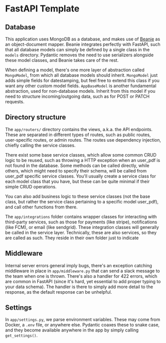# FastAPI Template



## Database

This application uses MongoDB as a database, and makes use of [Beanie](https://beanie-odm.dev)
as an object-document mapper. Beanie integrates perfectly with FastAPI, such that all database
models can simply be defined by a single class in the `models` directory. Pydantic removes the
need to use serializers alongside these model classes, and Beanie takes care of the rest.

When defining a model, there's one more layer of abstraction called `MongoModel`, from which
all database models should inherit. `MongoModel` just adds simple fields for datestamping, but
feel free to extend this class if you want any other custom model fields. `AppBaseModel`
is another fundamental abstraction, used for non-database models. Inherit from this model
if you need to structure incoming/outgoing data, such as for POST or PATCH requests.


## Directory structure

The `app/routers/` directory contains the views, a.k.a. the API endpoints. These are separated in
different types of routes, such as public routes, user-specific routes, or admin routes. The routes
use dependency injection, chiefly calling the service classes.

There exist some base service classes, which allow some common CRUD logic to be reused, such as
throwing a HTTP exception when an user_pdf is not found in the database. Some methods can be called
directly, while others, which might need to specify their schema, will be called from user_pdf
specific service classes. You'll usually create a service class for each model class that you have,
but these can be quite minimal if their simple CRUD operations.

You can also add business logic to these service classes (not the base class, but rather the service class
pertaining to a specific model user_pdf), and call other functions from there.

The `app/integrations` folder contains wrapper classes for interacting with third-party services, such
as those for payments (like stripe), notifications (like FCM), or email (like sendgrid). These integration
classes will generally be called in the service layer. Technically, these are also services, so they are
called as such. They reside in their own folder just to indicate



## Middleware

Internal server errors general imply bugs, there's an exception catching middleware in place
in `app/middleware.py` that can send a slack message to the team when one is thrown. There's
also a handler for 422 errors, which are common in FastAPI (since it's hard, yet essential
to add proper typing to your data schema). The handler is there to simply add more detail to
the response, as the default response can be unhelpful.


## Settings

In `app/settings.py`, we parse environment variables. These may come from Docker, a `.env` file,
or anywhere else. Pydantic coaxes these to snake case, and they become available anywhere in the
app by simply calling `get_settings()`.
